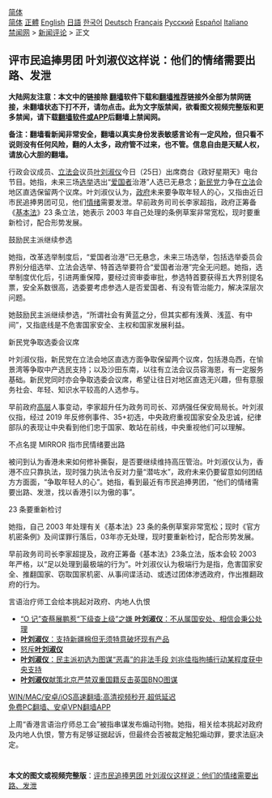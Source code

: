  <!-- 面包屑导航 --> <div class="breadcrumb"><!-- GTranslate: https://gtranslate.io/ -->  <div class="switcher notranslate">  <div class="selected">  <a href="#" onclick="return false;"> 简体</a>  </div>  <div class="option">  <a href="https://www.bannedbook.org" onclick="doGTranslate('zh-CN|zh-CN');jQuery('div.switcher div.selected a').html(jQuery(this).html());return false;" title="简体中文" class="nturl selected"> 简体</a>  <a href="https://www.bannedbook.org/zh-tw/" onclick="doGTranslate('zh-CN|zh-TW');jQuery('div.switcher div.selected a').html(jQuery(this).html());return false;" title="繁體中文" class="nturl"> 正體</a>  <a href="https://www.bannedbook.org/en/" onclick="doGTranslate('zh-CN|en');jQuery('div.switcher div.selected a').html(jQuery(this).html());return false;" title="English" class="nturl"> English</a>  <a href="https://www.bannedbook.org/ja/" onclick="doGTranslate('zh-CN|ja');jQuery('div.switcher div.selected a').html(jQuery(this).html());return false;" title="日本語" class="nturl"> 日語</a>  <a href="https://www.bannedbook.org/ko/" onclick="doGTranslate('zh-CN|ko');jQuery('div.switcher div.selected a').html(jQuery(this).html());return false;" title="한국어" class="nturl"> 한국어</a>  <a href="https://www.bannedbook.org/de/" onclick="doGTranslate('zh-CN|de');jQuery('div.switcher div.selected a').html(jQuery(this).html());return false;" title="Deutsch" class="nturl"> Deutsch</a>  <a href="https://www.bannedbook.org/fr/" onclick="doGTranslate('zh-CN|fr');jQuery('div.switcher div.selected a').html(jQuery(this).html());return false;" title="Français" class="nturl"> Français</a>  <a href="https://www.bannedbook.org/ru/" onclick="doGTranslate('zh-CN|ru');jQuery('div.switcher div.selected a').html(jQuery(this).html());return false;" title="Русский" class="nturl"> Русский</a>  <a href="https://www.bannedbook.org/es/" onclick="doGTranslate('zh-CN|es');jQuery('div.switcher div.selected a').html(jQuery(this).html());return false;" title="Español" class="nturl"> Español</a>  <a href="https://www.bannedbook.org/it/" onclick="doGTranslate('zh-CN|it');jQuery('div.switcher div.selected a').html(jQuery(this).html());return false;" title="Italiano" class="nturl"> Italiano</a>  </div>  </div>      <div class='breadcrumb-sub'><!-- Breadcrumb NavXT 6.3.0 --> <a href="https://www.bannedbook.org/" class="home">禁闻网</a> &gt; <a href="https://www.bannedbook.org/bnews/comments/" class="category">新闻评论</a> &gt; 正文</div></div><h2>评市民追捧男团 叶刘淑仪这样说：他们的情绪需要出路、发泄</h2> <p class="notice"><b>大陆网友注意：本文中的链接除 <a href="https://github.com/bannedbook/fanqiang" >翻墙</a>软件下载和<a href="https://github.com/killgcd/justmysocks/blob/master/README.md">翻墙推荐</a>链接外全部为禁网链接，未翻墙状态下打不开，请勿点击。此为文字版禁闻，欲看图文视频完整版和更多禁闻，请下载<a href="https://github.com/bannedbook/fanqiang">翻墙软件或APP</a>后翻墙上禁闻网。</p><p>备注：翻墙看新闻非常安全，翻墙以真实身份发表敏感言论有一定风险，但只看不说则没有任何风险，翻的人太多，政府管不过来，也不管。信息自由是天赋人权，请放心大胆的翻墙。</b></p>  <div class="entry">  <p>行政会议成员、<a href="https://www.bannedbook.org/bnews/tag/%e7%ab%8b%e6%b3%95%e4%bc%9a/" class="st_tag internal_tag" rel="tag" title="标签 立法会 下的日志">立法会</a>议员<a href="https://www.bannedbook.org/bnews/tag/%e5%8f%b6%e5%88%98%e6%b7%91%e4%bb%aa/" class="st_tag internal_tag" rel="tag" title="标签 叶刘淑仪 下的日志">叶刘淑仪</a>今日（25日）出席商台《政好星期天》电台节目。她指，未来三场<a href="https://www.bannedbook.org/bnews/tag/%e9%80%89%e4%b8%be/" class="st_tag internal_tag" rel="tag" title="标签 选举 下的日志">选举</a>选出“<a href="https://www.bannedbook.org/bnews/tag/%e7%88%b1%e5%9b%bd%e8%80%85/" class="st_tag internal_tag" rel="tag" title="标签 爱国者 下的日志">爱国者</a>治港”人选已无悬念；<a href="https://www.bannedbook.org/bnews/tag/%E6%96%B0%E6%B0%91%E5%85%9A/" class="st_tag internal_tag" rel="tag" title="标签 新民党 下的日志">新民党</a>力争在<a href="https://www.bannedbook.org/bnews/tag/%E7%AB%8B%E6%B3%95/" class="st_tag internal_tag" rel="tag" title="标签 立法 下的日志">立法</a>会地区直选保留两个议席。叶刘淑仪认为，<a href="https://www.bannedbook.org/bnews/tag/%e6%94%bf%e5%ba%9c/" class="st_tag internal_tag" rel="tag" title="标签 政府 下的日志">政府</a>未来要争取年轻人的心，又指由近日市民追捧男团可见，他们<a href="https://www.bannedbook.org/bnews/tag/%E6%83%85%E7%BB%AA/" class="st_tag internal_tag" rel="tag" title="标签 情绪 下的日志">情绪</a>需要发泄。早前政务司司长李家超指，政府正筹备《<a href="https://www.bannedbook.org/bnews/tag/%e5%9f%ba%e6%9c%ac%e6%b3%95/" class="st_tag internal_tag" rel="tag" title="标签 基本法 下的日志">基本法</a>》23 条立法，她表示 2003 年自己处理的条例草案非常宽松，现时要重新检讨，配合形势发展。</p> <p>鼓励民主派继续参选</p> <p>她指，改革选举制度后，“爱国者治港”已无悬念，未来三场选举，包括选举委员会界别分组选举、立法会选举、特首选举要符合“爱国者治港”完全无问题。她指，选举制度优化后，引进两重保障，要经过资审委审批，参选特首要获得五大界别提名票，安全系数很高，选委要考虑参选人是否爱国者、有没有管治能力，解决深层次问题。</p>  <p>她鼓励民主派继续参选，“所谓社会有黄蓝之分，但其实都有浅黄、浅蓝、有中间”，又指底线是不危害国家安全、主权和国家发展利益。</p> <p>新民党争取选委会议席</p> <p>叶刘淑仪指，新民党在立法会地区直选方面争取保留两个议席，包括港岛西，在愉景湾等争取中产选民支持；以及沙田东南，以往有立法会议员容海恩，有一定服务基础。新民党同时亦会争取选委会议席，希望让往日对地区直选无兴趣，但有意服务社会、年轻、知识水平较高的人选参与。</p>  <p>早前政府<span class='wp_keywordlink_affiliate'><a href="https://www.bannedbook.org/bnews/ccpdope/" title="中共高层内幕" target="_blank">高层</a></span>人事变动，李家超升任为政务司司长、邓炳强任保安局局长。叶刘淑仪指，经过 2019 年反修例事件、35+初选，中央政府重视国家安全及忠诚，纪律部队的表现让中央看到他们忠于国家、敢站在前线，中央重视他们可以理解。</p> <p>不点名提 MIRROR 指市民情绪要出路</p> <p>被问到认为香港未来如何修补撕裂，是否要继续维持高压管治。叶刘淑仪认为，香港不应只靠执法，现时强力执法令反对力量“潜咗水”，政府未来仍要留意如何团结方方面面，“争取年轻人的心”。她指，看到最近有市民追捧男团，“他们的情绪需要出路、发泄，找以香港引以为傲的事”。</p>  <p>23 条要重新检讨</p> <p>她指，自己 2003 年处理有关《基本法》23 条的条例草案非常宽松；现时《官方机密条例》及间谍罪行落后，03年亦无处理，现时要重新检讨，配合形势发展。</p> <p>早前政务司司长李家超提及，政府正筹备《基本法》23条立法，版本会较 2003 年严格，以“足以处理到最极端的行为”。叶刘淑仪认为极端行为是指，危害国家安全、推翻国家、窃取国家机密、从事间谍活动、或透过团体渗透政府，作出推翻政府的行为。</p>  <p>言语治疗师工会绘本挑起对政府、内地人仇恨</p> <ul class='op-related-articles' title='相关阅读'> <li><a href='https://www.bannedbook.org/bnews/comments/20210513/1545208.html' target='_blank'>“O 记”查蔡展鹏惹“下级查上级”之嫌 <b>叶刘淑仪</b>：不从属国安处、相信会秉公处理</a></li> <li><a href='https://www.bannedbook.org/bnews/baitai/20210327/1513986.html' target='_blank'><b>叶刘淑仪</b>：支持新疆棉但无须特意破坏现有产品</a></li> <li><a href='https://www.bannedbook.org/bnews/comments/20210112/1466036.html' target='_blank'>怒斥<b>叶刘淑仪</b></a></li> <li><a href='https://www.bannedbook.org/bnews/comments/20210111/1465412.html' target='_blank'><b>叶刘淑仪</b>：民主派初选为图谋“恶毒”的非法手段 刘兆佳指拘捕行动某程度获中央支持</a></li> <li><a href='https://www.bannedbook.org/bnews/cnnews/hknews/20210111/1465407.html' target='_blank'><b>叶刘淑仪</b>献策北京严禁双重国籍反击英国BNO图谋</a></li> </ul> <p class="texttj"> <a href="https://github.com/bannedbook/fanqiang/wiki/V2ray%E6%9C%BA%E5%9C%BA" target="_blank">WIN/MAC/安卓/iOS高速翻墙:高清视频秒开,超低延迟</a><br/> <a href="https://github.com/bannedbook/fanqiang/wiki/%E7%A6%81%E9%97%BB%E7%BD%91%E5%AE%89%E5%8D%93%E7%BF%BB%E5%A2%99%E6%96%B0%E9%97%BBAPP" target="_blank">免费PC翻墙、安卓VPN翻墙APP</a></p><p>上周“香港言语治疗师总工会”被指串谋发布煽动刊物。她指，相关绘本挑起对政府及内地人仇恨，警方有足够证据起诉，但最终会否被裁定触犯煽动罪，要求法庭决定。<br />  </p><a name='sharetosocial'></a>  <div style="margin-bottom:5px;padding-bottom:5px;clear:both"> <div id="archive-pix-1" class="banner-ads"> <!-- AuctionX Display platform tag START --> <div id="26318x728x90x621x_ADSLOT2" clicktrack="%%CLICK_URL_ESC%%"></div> <!-- AuctionX Display platform tag END --> </div> <div id="archive-pix-2" class="banner-ads"> <!-- AuctionX Display platform tag START --> <div id="26315x300x250x621x_ADSLOT2" clicktrack="%%CLICK_URL_ESC%%"></div> <!-- AuctionX Display platform tag END --> </div> </div>  <div id="archive-pix-1" class="banner-ads"> <!-- AuctionX Display platform tag START --> <div id="26318x728x90x621x_ADSLOT3" clicktrack="%%CLICK_URL_ESC%%"></div> <!-- AuctionX Display platform tag END --> </div> <div><b>本文的图文或视频完整版</b>：<a href='https://www.bannedbook.org/bnews/comments/20210725/1593951.html'>评市民追捧男团 叶刘淑仪这样说：他们的情绪需要出路、发泄</a></div>  </div><!--END ENTRY--> 